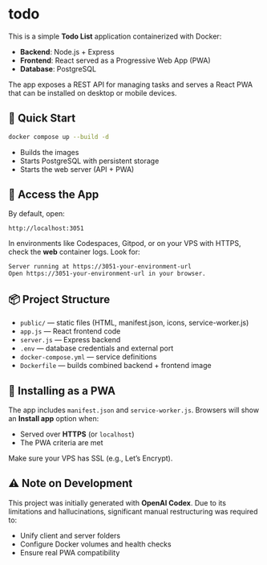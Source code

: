 # todo

This is a simple **Todo List** application containerized with Docker:

- **Backend**: Node.js + Express  
- **Frontend**: React served as a Progressive Web App (PWA)  
- **Database**: PostgreSQL  

The app exposes a REST API for managing tasks and serves a React PWA that can be installed on desktop or mobile devices.

## 🚀 Quick Start

```sh
docker compose up --build -d
```

- Builds the images  
- Starts PostgreSQL with persistent storage  
- Starts the web server (API + PWA)  

## 🔗 Access the App

By default, open:

```
http://localhost:3051
```

In environments like Codespaces, Gitpod, or on your VPS with HTTPS, check the **web** container logs. Look for:

```
Server running at https://3051-your-environment-url
Open https://3051-your-environment-url in your browser.
```

## 📦 Project Structure

- `public/` — static files (HTML, manifest.json, icons, service-worker.js)  
- `app.js` — React frontend code  
- `server.js` — Express backend  
- `.env` — database credentials and external port  
- `docker-compose.yml` — service definitions  
- `Dockerfile` — builds combined backend + frontend image  

## 📱 Installing as a PWA

The app includes `manifest.json` and `service-worker.js`. Browsers will show an **Install app** option when:

- Served over **HTTPS** (or `localhost`)  
- The PWA criteria are met  

Make sure your VPS has SSL (e.g., Let’s Encrypt).

## ⚠️ Note on Development

This project was initially generated with **OpenAI Codex**. Due to its limitations and hallucinations, significant manual restructuring was required to:

- Unify client and server folders  
- Configure Docker volumes and health checks  
- Ensure real PWA compatibility  
